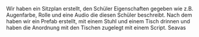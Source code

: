 Wir haben ein Sitzplan erstellt, den Schüler Eigenschaften gegeben wie z.B. Augenfarbe, 
Rolle und eine Audio die diesen Schüler beschreibt. 
Nach dem haben wir ein Prefab erstellt, 
mit einem Stuhl und einem Tisch drinnen und haben die Anordnung mit den Tischen zugelegt mit einem Script. 
Seavas
